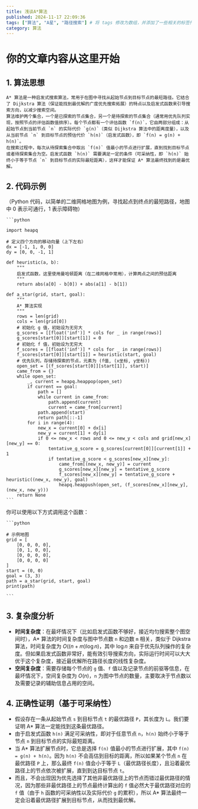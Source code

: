 ```yaml
---
title: 浅谈A*算法
published: 2024-11-17 22:09:36
tags: ["算法", "A星", "路径搜索"] # 将 tags 修改为数组，并添加了一些相关的标签作为示例
category: 算法
---
```


# 你的文章内容从这里开始

<!-- # A* 算法 -->

## 1. 算法思想

    A* 算法是一种启发式搜索算法，常用于在图中寻找从起始节点到目标节点的最短路径。它结合了 Dijkstra 算法（保证能找到最优解的广度优先搜索拓展）的特点以及启发式函数来引导搜索方向，以减少搜索空间。
    算法维护两个集合，一个是已探索的节点集合，另一个是待探索的节点集合（通常用优先队列实现，按照节点的评估函数值排序）。每个节点都有一个评估函数 `f(n)`，它由两部分组成：从起始节点到当前节点 `n` 的实际代价 `g(n)`（类似 Dijkstra 算法中的距离度量），以及从当前节点 `n` 到目标节点的预估代价 `h(n)`（启发式函数），即 `f(n) = g(n) + h(n)`。
    在搜索过程中，每次从待探索集合中取出 `f(n)` 值最小的节点进行扩展，直到找到目标节点或者待探索集合为空。启发式函数 `h(n)` 需要满足一定的条件（可采纳性，即 `h(n)` 始终小于等于节点 `n` 到目标节点的实际最短距离），这样才能保证 A* 算法最终找到的是最优解。

## 2. 代码示例

（Python 代码，以简单的二维网格地图为例，寻找起点到终点的最短路径，地图中 0 表示可通行，1 表示障碍物）

    ```python

    import heapq

    # 定义四个方向的移动向量（上下左右）
    dx = [-1, 1, 0, 0]
    dy = [0, 0, -1, 1]

    def heuristic(a, b):
        """
        启发式函数，这里使用曼哈顿距离（在二维网格中常用），计算两点之间的预估距离
        """
        return abs(a[0] - b[0]) + abs(a[1] - b[1])

    def a_star(grid, start, goal):
        """
        A* 算法实现
        """
        rows = len(grid)
        cols = len(grid[0])
        # 初始化 g 值，初始设为无穷大
        g_scores = [[float('inf')] * cols for _ in range(rows)]
        g_scores[start[0]][start[1]] = 0
        # 初始化 f 值，初始设为无穷大
        f_scores = [[float('inf')] * cols for _ in range(rows)]
        f_scores[start[0]][start[1]] = heuristic(start, goal)
        # 优先队列，存储待探索的节点，元素为 (f值, (x坐标, y坐标))
        open_set = [(f_scores[start[0]][start[1]], start)]
        came_from = {}
        while open_set:
            _, current = heapq.heappop(open_set)
            if current == goal:
                path = []
                while current in came_from:
                    path.append(current)
                    current = came_from[current]
                path.append(start)
                return path[::-1]
            for i in range(4):
                new_x = current[0] + dx[i]
                new_y = current[1] + dy[i]
                if 0 <= new_x < rows and 0 <= new_y < cols and grid[new_x][new_y] == 0:
                    tentative_g_score = g_scores[current[0]][current[1]] + 1
                    if tentative_g_score < g_scores[new_x][new_y]:
                        came_from[(new_x, new_y)] = current
                        g_scores[new_x][new_y] = tentative_g_score
                        f_scores[new_x][new_y] = tentative_g_score + heuristic((new_x, new_y), goal)
                        heapq.heappush(open_set, (f_scores[new_x][new_y], (new_x, new_y)))
        return None
    ```

你可以使用以下方式调用这个函数：

    ```python

    # 示例地图
    grid = [
        [0, 0, 0, 0],
        [0, 1, 0, 0],
        [0, 0, 0, 0],
        [0, 0, 0, 0]
    ]
    start = (0, 0)
    goal = (3, 3)
    path = a_star(grid, start, goal)
    print(path)

    ```

## 3. 复杂度分析

- **时间复杂度**：在最坏情况下（比如启发式函数不够好，接近均匀搜索整个图空间时），A* 算法的时间复杂度与图中节点数 `n` 和边数 `m` 相关，类似于 Dijkstra 算法，时间复杂度为 $O((n + m) \log n)$，其中 $\log n$ 来自于优先队列操作的复杂度。但如果启发式函数非常好，能有效引导搜索方向，实际运行时间可以大大优于这个复杂度，接近最优解所在路径长度的线性复杂度。
- **空间复杂度**：需要存储每个节点的 `g` 值、`f` 值以及记录节点的前驱等信息，在最坏情况下，空间复杂度为 $O(n)$，`n` 为图中节点的数量，主要取决于节点数以及需要记录的辅助信息占用的空间。

## 4. 正确性证明（基于可采纳性）

- 假设存在一条从起始节点 `s` 到目标节点 `t` 的最优路径 `P`，其长度为 `L`。我们要证明 A* 算法一定能找到这条最优路径。
- 由于启发式函数 `h(n)` 满足可采纳性，即对于任意节点 `n`，`h(n)` 始终小于等于节点 `n` 到目标节点的实际最短距离。
- 当 A* 算法扩展节点时，它总是选择 `f(n)` 值最小的节点进行扩展，其中 `f(n) = g(n) + h(n)`。因为 `h(n)` 不会高估到目标的距离，所以如果某个节点 `n` 在最优路径 `P` 上，那么最终 `f(n)` 值会小于等于 `L`（最优路径长度），且沿着最优路径上的节点依次被扩展，直到到达目标节点 `t`。
- 而且，不会出现因为优先选择了其他非最优路径上的节点而错过最优路径的情况，因为那些非最优路径上的节点最终计算出的 `f` 值必然大于最优路径对应的 `f` 值（由于 `h` 函数的可采纳性以及实际代价 `g` 的累积），所以 A* 算法最终一定会沿着最优路径扩展到目标节点，从而找到最优解。
